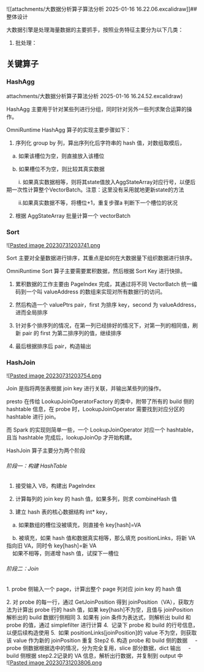 ![[attachments/大数据分析算子算法分析 2025-01-16 16.22.06.excalidraw]]## 整体设计

大数据引擎是处理海量数据的主要抓手，按照业务特征主要分为以下几类：

1. 批处理：
## 关键算子

### HashAgg


![]()attachments/大数据分析算子算法分析 2025-01-16 16.24.52.excalidraw)

HashAgg 主要用于针对某些列进行分组，同时针对另外一些列求聚合运算的操作。

OmniRuntime HashAgg 算子的实现主要步骤如下：

1. 序列化 group by 列，算出序列化后字符串的 hash 值，对数组取模后，

    a. 如果该槽位为空，则直接放入该槽位

    b. 如果槽位不为空，则比较其真实数据  

        i. 如果真实数据相等，则将其state值放入AggStateArray对应行号，以便后期一次性计算整个VectorBatch。注意：这里没有采用就地更新state的方法  

        ii.如果真实数据不等，将槽位+1，重复步骤a 判断下一个槽位的状况  

2. 根据 AggStateArray 批量计算一个 vectorBatch

### Sort  
![[Pasted image 20230731203741.png](attachments/Pasted%20image%2020230731203741.png)

Sort 主要对全量数据进行排序，其重点是如何在大数据量下组织数据进行排序。

OmniRuntime Sort 算子主要需要累积数据，然后根据 Sort Key 进行快排。

1. 累积数据的工作主要由 PageIndex 完成，其通过将不同 VectorBatch 统一编码到一个叫 valueAddress 的数组来实现对所有数据行的访问。

2. 然后构造一个 valuePtrs pair，first 为排序 key，second 为 valueAddress，进而全局排序

3. 针对多个排序列的情况，在第一列已经排好的情况下，对第一列的相同值，刷新 pair 的 first 为第二排序列的值，继续排序

4. 最后根据排序后 pair，构造输出

### HashJoin
![[Pasted image 20230731203754.png](attachments/Pasted%20image%2020230731203754.png)

Join 是指将两张表根据 join key 进行关联，并输出某些列的操作。

presto 在传给 LookupJoinOperatorFactory 的类中，附带了所有的 build 侧的 hashtable 信息，在 probe 时，LookupJoinOperator 需要找到对应分区的 hashtable 进行 join。

而 Spark 的实现则简单一些，一个 LookupJoinOperator 对应一个 hashtable，且当 hashtable 完成后，lookupJoinOp 才开始构建。

HashJoin 算子主要分为两个阶段

###### 阶段一：构建 HashTable

1. 接受输入 VB，构建出 PageIndex

2. 计算每列的 join key 的 hash 值，如果多列，则求 combineHash 值

3. 建立 hash 表的核心数据结构 int* key，

    a. 如果数组的槽位没被填充，则直接令 key[hash]=VA

    b. 被填充，如果 hash 值和数据真实相等，那么填充 positionLinks，将新 VA 指向旧 VA，同时令 key[hash]=新 VA  
     如果不相等，则递增 hash 值，试探下一槽位  

###### 阶段二：Join  

1. probe 侧输入一个 page，计算出整个 page 列对应 join key 的 hash 值

2. 对 probe 的每一行，通过 GetJoinPosition 得到 joinPosition（VA），获取方法为计算出 probe 行的 hash 值，如果 key[hash]不为空，且值与 joinPosition 解析出的 build 数据行侧相同
3. 如果有 join 条件为表达式，则解析出 build 和 probe 的值，通过 simplefilter 进行计算
4.  记录下 probe 和 build 的行号信息，以便后续构造使用
5.  如果 positionLinks[joinPosition]的 value 不为空，则获取该 value 作为新的 joinPosition 重复 Step2
6. 构造 probe 和 build 侧的数据
    - probe 侧数据根据选中的情况，分为完全复用，slice 部分数据，dict 输出
    - build 侧根据 step2.2记录的 VA 信息，解析出行数据，并复制到 output 中   
![[Pasted image 20230731203806.png](attachments/Pasted%20image%2020230731203806.png)
